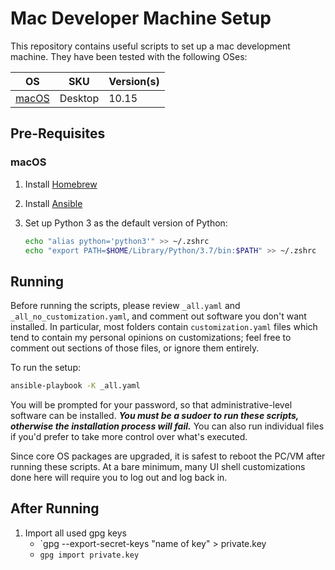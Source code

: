 # Mac Developer Machine Setup

This repository contains useful scripts to set up a mac development machine. They have been tested with the following OSes:

| OS                                                              | SKU     | Version(s)   |
| --------------------------------------------------------------- | ------- | ------------ |
| [macOS](https://www.apple.com/macos/)                           | Desktop | 10.15        |

## Pre-Requisites

### macOS

1. Install [Homebrew](https://docs.brew.sh/)
1. Install [Ansible](https://docs.ansible.com/ansible/latest/installation_guide/intro_installation.html#installing-ansible-on-macos)
1. Set up Python 3 as the default version of Python:

   ```bash
   echo "alias python='python3'" >> ~/.zshrc
   echo "export PATH=$HOME/Library/Python/3.7/bin:$PATH" >> ~/.zshrc
   ```

## Running

Before running the scripts, please review `_all.yaml` and `_all_no_customization.yaml`, and comment out software you don't want installed. In particular, most folders contain `customization.yaml` files which tend to contain my personal opinions on customizations; feel free to comment out sections of those files, or ignore them entirely.

To run the setup:

```bash
ansible-playbook -K _all.yaml
```

You will be prompted for your password, so that administrative-level software can be installed. _**You must be a sudoer to run these scripts, otherwise the installation process will fail.**_ You can also run individual files if you'd prefer to take more control over what's executed.

Since core OS packages are upgraded, it is safest to reboot the PC/VM after running these scripts. At a bare minimum, many UI shell customizations done here will require you to log out and log back in.

## After Running

1. Import all used gpg keys
   - `gpg --export-secret-keys "name of key" > private.key
   - `gpg import private.key`
